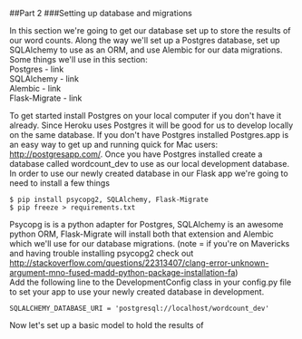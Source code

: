 ##Part 2
###Setting up database and migrations

In this section we're going to get our database set up to store the results of our word counts. Along the way we'll set up a Postgres database, set up SQLAlchemy to use as an ORM, and use Alembic for our data migrations.
<br>
Some things we'll use in this section:
<br>
Postgres - link <br>
SQLAlchemy - link <br>
Alembic - link <br>
Flask-Migrate - link <br>

To get started install Postgres on your local computer if you don't have it already. Since Heroku uses Postgres it will be good for us to develop locally on the same database. If you don't have Postgres installed Postgres.app is an easy way to get up and running quick for Mac users: http://postgresapp.com/. Once you have Postgres installed create a database called wordcount_dev to use as our local development database. In order to use our newly created database in our Flask app we're going to need to install a few things
```
$ pip install psycopg2, SQLAlchemy, Flask-Migrate
$ pip freeze > requirements.txt
```
Psycopg is is a python adapter for Postgres, SQLAlchemy is an awesome python ORM, Flask-Migrate will install both that extension and Alembic which we'll use for our database migrations. (note = if you're on Mavericks and having trouble installing psycopg2 check out http://stackoverflow.com/questions/22313407/clang-error-unknown-argument-mno-fused-madd-python-package-installation-fa)
<br>
Add the following line to the DevelopmentConfig class in your config.py file to set your app to use your newly created database in development.
```
SQLALCHEMY_DATABASE_URI = 'postgresql://localhost/wordcount_dev'
```
Now let's set up a basic model to hold the results of 